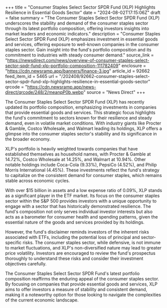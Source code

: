 +++
title = "Consumer Staples Select Sector SPDR Fund (XLP) Highlights Resilience in Essential Goods Sector"
date = "2024-08-02T17:15:06Z"
draft = false
summary = "The Consumer Staples Select Sector SPDR Fund (XLP) underscores the stability and demand of the consumer staples sector through its latest portfolio composition, offering investors insights into market leaders and economic indicators."
description = "Consumer Staples Select Sector SPDR Fund (XLP) emphasizes investment in essential goods and services, offering exposure to well-known companies in the consumer staples sector. Gain insight into the fund's portfolio composition and its commitment to industries with steady consumer demand."
source_link = "https://newsdirect.com/news/overview-of-consumer-staples-select-sector-spdr-fund-xlp-portfolio-composition-111782409"
enclosure = "https://cdn.newsramp.app/banners/finance-3.jpg"
article_id = 92662
feed_item_id = 5465
url = "/202408/92662-consumer-staples-select-sector-spdr-fund-xlp-highlights-resilience-in-essential-goods-sector"
qrcode = "https://cdn.newsramp.app/news-direct/qrcode/248/2/meanpP0b.webp"
source = "News Direct"
+++

<p>The Consumer Staples Select Sector SPDR Fund (XLP) has recently updated its portfolio composition, emphasizing investments in companies that provide essential goods and services. This strategic focus highlights the fund's commitment to sectors known for their resilience and steady demand, even in volatile market conditions. With industry giants like Procter & Gamble, Costco Wholesale, and Walmart leading its holdings, XLP offers a glimpse into the consumer staples sector's stability and its significance in the broader economy.</p><p>XLP's portfolio is heavily weighted towards companies that have established themselves as household names, with Procter & Gamble at 14.72%, Costco Wholesale at 14.25%, and Walmart at 10.94%. Other notable holdings include Coca-Cola (9.33%), PepsiCo (4.52%), and Philip Morris International (4.45%). These investments reflect the fund's strategy to capitalize on the consistent demand for consumer staples, which remains stable across economic cycles.</p><p>With over $15 billion in assets and a low expense ratio of 0.09%, XLP stands as a significant player in the ETF market. Its focus on the consumer staples sector within the S&P 500 provides investors with a unique opportunity to engage with a sector that has historically demonstrated resilience. The fund's composition not only serves individual investor interests but also acts as a barometer for consumer health and spending patterns, given the essential nature of the goods and services provided by its holdings.</p><p>However, the fund's disclaimer reminds investors of the inherent risks associated with ETFs, including the potential loss of principal and sector-specific risks. The consumer staples sector, while defensive, is not immune to market fluctuations, and XLP's non-diversified nature may lead to greater price volatility. Investors are encouraged to review the fund's prospectus thoroughly to understand these risks and consider their investment objectives carefully.</p><p>The Consumer Staples Select Sector SPDR Fund's latest portfolio composition reaffirms the enduring appeal of the consumer staples sector. By focusing on companies that provide essential goods and services, XLP aims to offer investors a measure of stability and consistent demand, making it a noteworthy option for those looking to navigate the complexities of the current economic landscape.</p>